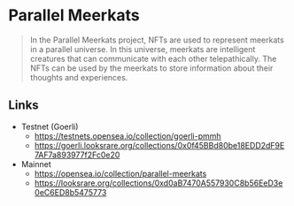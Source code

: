 # Parallel Meerkats

> In the Parallel Meerkats project, NFTs are used to represent meerkats in a parallel universe. In this universe, meerkats are intelligent
> creatures that can communicate with each other telepathically. The NFTs can be used by the meerkats to store information about their
> thoughts and experiences.

## Links

- Testnet (Goerli)
  - https://testnets.opensea.io/collection/goerli-pmmh
  - https://goerli.looksrare.org/collections/0x0f45BBd80be18EDD2dF9E7AF7a893977f2Fc0e20
- Mainnet
  - https://opensea.io/collection/parallel-meerkats
  - https://looksrare.org/collections/0xd0aB7470A557930C8b56EeD3e0eC6ED8b5475773
